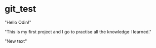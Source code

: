 # git_test
"Hello Odin!"

"This is my first project and I go to practise all the knowledge I learned."

"New text"